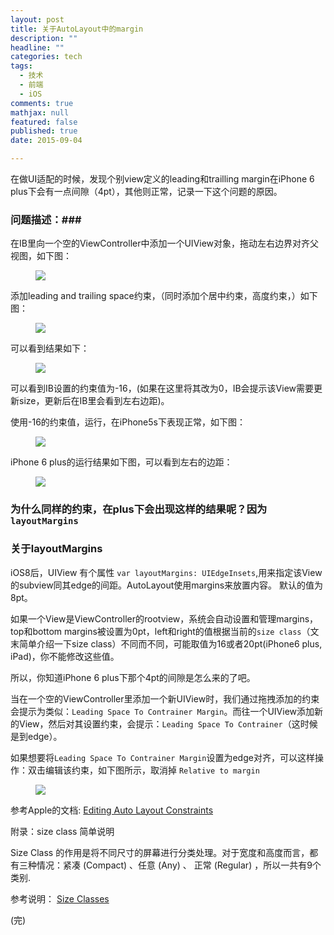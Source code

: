 ```yaml
---
layout: post
title: 关于AutoLayout中的margin
description: ""
headline: ""
categories: tech
tags: 
  - 技术
  - 前端
  - iOS
comments: true
mathjax: null
featured: false
published: true
date: 2015-09-04

---
```

在做UI适配的时候，发现个别view定义的leading和trailling margin在iPhone 6 plus下会有一点间隙（4pt），其他则正常，记录一下这个问题的原因。

<!--more--> 

### 问题描述：###

在IB里向一个空的ViewController中添加一个UIView对象，拖动左右边界对齐父视图，如下图：
<figure>
	<a href="{{ site.url }}/images/article/autolayout/autolayout-margin-1.png"><img src="{{ site.url }}/images/article/autolayout/autolayout-margin-1.png"></a>
</figure>


添加leading and trailing space约束，（同时添加个居中约束，高度约束，）如下图：
<figure>
	<a href="{{ site.url }}/images/article/autolayout/autolayout-margin-2.png"><img src="{{ site.url }}/images/article/autolayout/autolayout-margin-2.png"></a>
</figure>

可以看到结果如下：
<figure>
	<a href="{{ site.url }}/images/article/autolayout/autolayout-margin-3.png"><img src="{{ site.url }}/images/article/autolayout/autolayout-margin-3.png"></a>
</figure>

可以看到IB设置的约束值为-16，(如果在这里将其改为0，IB会提示该View需要更新size，更新后在IB里会看到左右边距)。

使用-16的约束值，运行，在iPhone5s下表现正常，如下图：
<figure>
	<a href="{{ site.url }}/images/article/autolayout/autolayout-margin-4.png"><img src="{{ site.url }}/images/article/autolayout/autolayout-margin-4.png"></a>
</figure>

iPhone 6 plus的运行结果如下图，可以看到左右的边距：
<figure>
	<a href="{{ site.url }}/images/article/autolayout/autolayout-margin-5.png"><img src="{{ site.url }}/images/article/autolayout/autolayout-margin-5.png"></a>
</figure>

### 为什么同样的约束，在plus下会出现这样的结果呢？因为`layoutMargins`

### 关于layoutMargins ###

iOS8后，UIView 有个属性 `var layoutMargins: UIEdgeInsets`,用来指定该View的subview同其edge的间距。AutoLayout使用margins来放置内容。
默认的值为8pt。

如果一个View是ViewController的rootview，系统会自动设置和管理margins，top和bottom margins被设置为0pt，left和right的值根据当前的`size class`（文末简单介绍一下size class）不同而不同，可能取值为16或者20pt(iPhone6 plus, iPad)，你不能修改这些值。

所以，你知道iPhone 6 plus下那个4pt的间隙是怎么来的了吧。

当在一个空的ViewController里添加一个新UIView时，我们通过拖拽添加的约束会提示为类似：`Leading Space To Contrainer Margin`。而往一个UIView添加新的View，然后对其设置约束，会提示：`Leading Space To Contrainer`（这时候是到edge）。

如果想要将`Leading Space To Contrainer Margin`设置为edge对齐，可以这样操作：双击编辑该约束，如下图所示，取消掉 `Relative to margin`
<figure>
	<a href="{{ site.url }}/images/article/autolayout/autolayout-margin-6.png"><img src="{{ site.url }}/images/article/autolayout/autolayout-margin-6.png"></a>
</figure>

参考Apple的文档:  [Editing Auto Layout Constraints](https://developer.apple.com/library/ios/recipes/xcode_help-IB_auto_layout/chapters/EditingConstraintAttributesintheAttributesInspector.html)

附录：size class 简单说明

Size Class 的作用是将不同尺寸的屏幕进行分类处理。对于宽度和高度而言，都有三种情况：紧凑 (Compact) 、任意 (Any) 、 正常 (Regular) ，所以一共有9个类别.

参考说明： [Size Classes](http://onevcat.com/2014/07/ios-ui-unique/)

(完)

